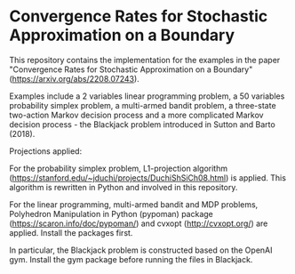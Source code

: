 # Convergence Rates for Stochastic Approximation on a Boundary

This repository contains the implementation for the examples in the paper "Convergence Rates for Stochastic Approximation on a Boundary" (https://arxiv.org/abs/2208.07243).

Examples include a 2 variables linear programming problem, a 50 variables probability simplex problem, a multi-armed bandit problem, a three-state two-action Markov decision process and a more complicated Markov decision process - the Blackjack problem introduced in Sutton and Barto (2018).

Projections applied:

For the probability simplex problem, L1-projection algorithm (https://stanford.edu/~jduchi/projects/DuchiShSiCh08.html) is applied. This algorithm is rewritten in Python and involved in this repository.

For the linear programming, multi-armed bandit and MDP problems, Polyhedron Manipulation in Python (pypoman) package (https://scaron.info/doc/pypoman/) and cvxopt (http://cvxopt.org/) are applied. Install the packages first.

In particular, the Blackjack problem is constructed based on the OpenAI gym. Install the gym package before running the files in Blackjack.
